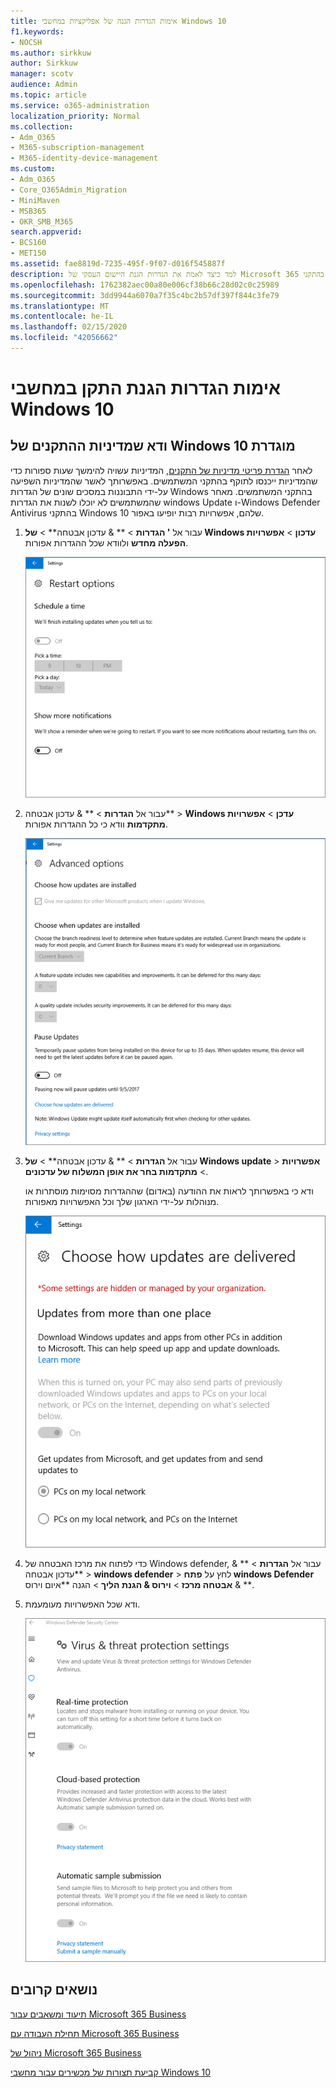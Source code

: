 ```yaml
---
title: אימות הגדרות הגנה של אפליקציות במחשבי Windows 10
f1.keywords:
- NOCSH
ms.author: sirkkuw
author: Sirkkuw
manager: scotv
audience: Admin
ms.topic: article
ms.service: o365-administration
localization_priority: Normal
ms.collection:
- Adm_O365
- M365-subscription-management
- M365-identity-device-management
ms.custom:
- Adm_O365
- Core_O365Admin_Migration
- MiniMaven
- MSB365
- OKR_SMB_M365
search.appverid:
- BCS160
- MET150
ms.assetid: fae8819d-7235-495f-9f07-d016f545887f
description: למד כיצד לאמת את הגדרות הגנת היישום העסקי של Microsoft 365 בהתקני Windows 10.
ms.openlocfilehash: 1762382aec00a80e006cf38b66c28d02c0c25989
ms.sourcegitcommit: 3dd9944a6070a7f35c4bc2b57df397f844c3fe79
ms.translationtype: MT
ms.contentlocale: he-IL
ms.lasthandoff: 02/15/2020
ms.locfileid: "42056662"
---
```

# <a name="validate-device-protection-settings-on-windows-10-pcs"></a>אימות הגדרות הגנת התקן במחשבי Windows 10

## <a name="verify-that-windows-10-device-policies-are-set"></a>ודא שמדיניות ההתקנים של Windows 10 מוגדרת

לאחר [הגדרת פריטי מדיניות של התקנים](protection-settings-for-windows-10-pcs.md), המדיניות עשויה להימשך שעות ספורות כדי שהמדיניות ייכנסו לתוקף בהתקני המשתמשים. באפשרותך לאשר שהמדיניות השפיעה על-ידי התבוננות במסכים שונים של הגדרות Windows בהתקני המשתמשים. מאחר שהמשתמשים לא יוכלו לשנות את הגדרות windows Update ו-Windows Defender Antivirus בהתקני Windows 10 שלהם, אפשרויות רבות יופיעו באפור.
  
1. עבור אל **' הגדרות** \> ** &amp; עדכון אבטחה** \> **של Windows עדכון** \> **אפשרויות הפעלה מחדש** ולוודא שכל ההגדרות אפורות. 
    
    ![כל האפשרויות הפעלה מחדש מאפורות.](../media/31308da9-18b0-47c5-bbf6-d5fa6747c376.png)
  
2. עבור אל **הגדרות** \> ** &amp; עדכון אבטחה** \> **Windows עדכן** \> **אפשרויות מתקדמות** וודא כי כל ההגדרות אפורות. 
    
    ![אפשרויות העדכונים המתקדמים של Windows מאפורות כולן.](../media/049cf281-d503-4be9-898b-c0a3286c7fc2.png)
  
3. עבור אל **הגדרות** \> ** &amp; עדכון אבטחה** \> **של Windows update** \> **אפשרויות** \> **מתקדמות בחר את אופן המשלוח של עדכונים**.
    
    ודא כי באפשרותך לראות את ההודעה (באדום) שההגדרות מסוימות מוסתרות או מנוהלות על-ידי הארגון שלך וכל האפשרויות מאפורות.
    
    ![בחר כיצד עדכונים מועברים לדף מציין שההגדרות מוסתרות או מנוהלות על-ידי הארגון שלך.](../media/6b3e37c5-da41-4afd-9983-b4f406216b59.png)
  
4. כדי לפתוח את מרכז האבטחה של Windows defender, עבור אל **הגדרות** \> ** &amp; עדכון אבטחה** \> **windows defender** \> לחץ על **פתח windows Defender אבטחה מרכז** \> **וירוס &amp; הגנת הליך** \> הגנה **איום וירוס &amp; **. 
    
5. ודא שכל האפשרויות מעומעמת. 
    
    ![הגדרות הגנת הווירוס והאיום מאפורות.](../media/9ca68d40-a5d9-49d7-92a4-c581688b5926.png)
  
## <a name="related-topics"></a>נושאים קרובים

[תיעוד ומשאבים עבור Microsoft 365 Business](https://go.microsoft.com/fwlink/p/?linkid=853701)
  
[תחילת העבודה עם Microsoft 365 Business](microsoft-365-business-overview.md)
  
[ניהול של Microsoft 365 Business](manage.md)
  
[קביעת תצורות של מכשירים עבור מחשבי Windows 10](protection-settings-for-windows-10-pcs.md)
  

